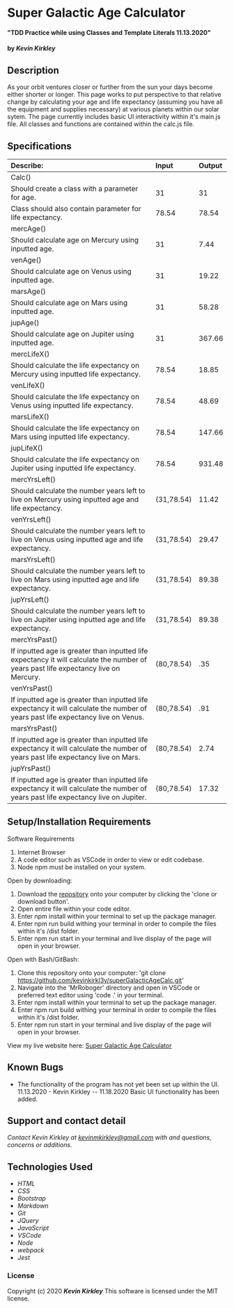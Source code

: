 # Super Galactic Age Calculator

#### "TDD Practice while using Classes and Template Literals 11.13.2020"

#### by _**Kevin Kirkley**_

## Description
As your orbit ventures closer or further from the sun your days become either shorter or longer. This page works to put perspective to that relative change by calculating your age and life expectancy (assuming you have all the equipment and supplies necessary) at various planets within our solar sytem. The page currently includes basic UI interactivity within it's main.js file. All classes and functions are contained within the calc.js file. 


 

## Specifications

| Describe: | Input | Output |
| :-----------------------------------| :------------- | :------------- |
| Calc() | | |
| Should create a class with a parameter for age. | 31 | 31 |
| Class should also contain parameter for life expectancy. | 78.54 | 78.54 |
| mercAge() | | | 
| Should calculate age on Mercury using inputted age. | 31 | 7.44 |
| venAge() | | |
| Should calculate age on Venus using inputted age. | 31 |  19.22 |
| marsAge() | | |
| Should calculate age on Mars using inputted age. | 31 | 58.28 |
| jupAge() | | |
| Should calculate age on Jupiter using inputted age. | 31 | 367.66 |
| mercLifeX() | | |
| Should calculate the life expectancy on Mercury using inputted life expectancy. | 78.54 | 18.85 |
| venLifeX() | | |
| Should calculate the life expectancy on Venus using inputted life expectancy. | 78.54 | 48.69 | 
| marsLifeX() | | |
| Should calculate the life expectancy on Mars using inputted life expectancy. | 78.54 | 147.66 |
| jupLifeX() | | |
| Should calculate the life expectancy on Jupiter using inputted life expectancy. | 78.54 | 931.48 |
| mercYrsLeft() | | |
| Should calculate the number years left to live on Mercury using inputted age and life expectancy. | (31,78.54) | 11.42 |
| venYrsLeft() | | |
| Should calculate the number years left to live on Venus using inputted age and life expectancy. | (31,78.54) | 29.47 |
| marsYrsLeft() | | |
| Should calculate the number years left to live on Mars using inputted age and life expectancy. | (31,78.54) | 89.38 |
| jupYrsLeft() | | |
| Should calculate the number years left to live on Jupiter using inputted age and life expectancy. | (31,78.54) | 89.38 | 563.82 |
| mercYrsPast() | | |
| If inputted age is greater than inputted life expectancy it will calculate the number of years past life expectancy live on Mercury. | (80,78.54) | .35 |
| venYrsPast() | | |
| If inputted age is greater than inputted life expectancy it will calculate the number of years past life expectancy live on Venus. | (80,78.54) | .91 |
| marsYrsPast() | | |
| If inputted age is greater than inputted life expectancy it will calculate the number of years past life expectancy live on Mars. | (80,78.54) | 2.74 |
| jupYrsPast() | | |
| If inputted age is greater than inputted life expectancy it will calculate the number of years past life expectancy live on Jupiter. | (80,78.54) | 17.32 |









## Setup/Installation Requirements

Software Requirements
1. Internet Browser
2. A code editor such as VSCode in order to view or edit codebase. 
3. Node npm must be installed on your system.

Open by downloading:
1. Download the [repository](https://github.com/kevinkirkl3y/superGalacticAgeCalc.git) onto your computer by clicking the 'clone or download button'.
2. Open entire file within your code editor.
3. Enter npm install within your terminal to set up the package manager.
4. Enter npm run build withing your terminal in order to compile the files within it's /dist folder.
5. Enter npm run start in your terminal and live display of the page will open in your browser. 

Open with Bash/GitBash:
1. Clone this repository onto your computer: 'git clone https://github.com/kevinkirkl3y/superGalacticAgeCalc.git'
2. Navigate into the 'MrRoboger' directory and open in VSCode or preferred text editor using 'code .' in your terminal.
3. Enter npm install within your terminal to set up the package manager.
4. Enter npm run build withing your terminal in order to compile the files within it's /dist folder.
5. Enter npm run start in your terminal and live display of the page will open in your browser. 

View my live website here: 
[Super Galactic Age Calculator](kevinkirkl3y.github.io/)

## Known Bugs
* The functionality of the program has not yet been set up within the UI. 11.13.2020 - Kevin Kirkley -- 11.18.2020 Basic UI functionality has been added. 




## Support and contact detail

_Contact Kevin Kirkley at [kevinmkirkley@gmail.com](mailto:kevinmkirkley@gmail.com) with and questions, concerns or additions._

## Technologies Used 

* _HTML_
* _CSS_
* _Bootstrap_
* _Markdown_
* _Git_
* _JQuery_
* _JavaScript_
* _VSCode_
* _Node_
* _webpack_
* _Jest_

### License

Copyright (c) 2020 **_Kevin Kirkley_**
This software is licensed under the MIT license.